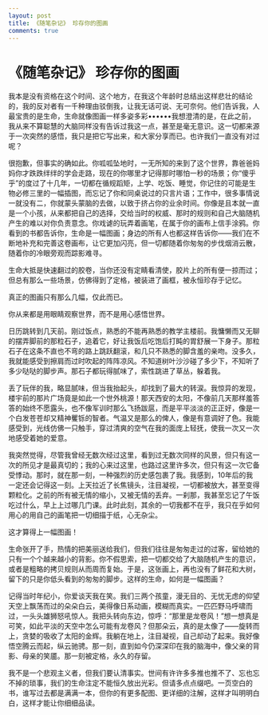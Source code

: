 ```yaml
---
layout: post
title: 《随笔杂记》 珍存你的图画
comments: true
---
```


# 《随笔杂记》 珍存你的图画

我本是没有资格在这个时间、这个地方，在我这个年龄时总结出这样悲壮的结论的，我的反对者有一千种理由驳倒我，让我无话可说、无可奈何。他们告诉我，人最宝贵的是生命，生命就像图画一样多姿多彩••••••我想澄清的是，在此之前，我从来不算聪慧的大脑同样没有告诉过我这一点，甚至是毫无意识。这一切都来源于一次突然的感悟，我只是把它写出来，和大家分享而已。也许我们一直没有对过呢？

很抱歉，但事实的确如此。你呱呱坠地时，一无所知的来到了这个世界，靠爸爸妈妈你才跌跌绊绊的学会走路，现在的你哪里才记得那时哪怕一秒的场景；你“傻乎乎”的度过了十几年，一切都在循规蹈矩，上学、吃饭、睡觉，你记住的可能是生物必修三里的一幅插图，而忘记了你和同桌说过的只言片语；工作中，很多事情说一就没有二，你就蒙头蒙脑的去做，以致于挤占你的业余时间。你像是且本就一直是一个小孩，从来都把自己的选择，交给当时的权威、那时的规则和自己大脑随机产生的难以对你负责意念。你戏谑的玩弄着画笔，在属于你的画布上信手涂鸦。你看到的书都告诉你，生命是一幅图画；身边的所有人也都这样告诉你——我们在不断地补充和完善这卷画布，让它更加闪亮，但一切都随着你匆匆的步伐烟消云散，随着你的冷眼旁观而踪影难寻。

生命大抵是快速翻过的胶卷，当你还没有定睛看清使，胶片上的所有便一掠而过；但总有那么一些场景，仿佛得到了定格，被装进了画框，被永恒珍存于记忆。

真正的图画只有那么几幅，仅此而已。

你从来都是用眼睛观察世界，而不是用心感悟世界。

日历跳转到几天前。刚过饭点，熟悉的不能再熟悉的教学主楼前。我慵懒而又无聊的摆弄脚前的那粒石子，追着它，好让我饭后吃饱后打盹的胃舒展一下身子。那粒石子在这条不直也不弯的路上跳跃翻滚，和几只不熟悉的脚含羞的亲吻。没多久，我就能感受到擦肩而过时吹起的阵阵凉风。不知道树叶沙沙碰了多少下，不知听了多少哒哒的脚步声。那石子都玩得腻味了，索性跳进了草丛，躲着我。

丢了玩伴的我，略显腻味，但当我抬起头，却找到了最大的转涙。我惊异的发现，楼宇前的那片广场竟是如此一个世外桃源！那天西安的太阳，不像前几天那样羞答答的始终不愿露头，也不像军训时那么飞扬跋扈，而是平平淡淡的正正好，像是一个白发苍苍却又精神矍铄的智者。气温又是那么的俾人，像是有意调好了色。我能感受到，光线仿佛一只触手，穿过清爽的空气在我的面庞上轻抚，使我一次又一次地感受着她的爱意。

我突然觉得，尽管我曾经无数次经过这里，看到过无数次同样的风景，但只有这一次的所见才是最真切的；我的心来过这里，也路过这里许多次，但只有这一次它备受悸动。那时，就在那一刻，一种强烈的历史感包裹了我。我感到，10年后的我一定还会记得这一刻。上天拉近了长焦镜头，注目凝视，一切都被放大，甚至变得颗粒化。之前的所有被无情的缩小，又被无情的丢弃。一刹那，我甚至忘记了午饭吃过什么，早上上过哪几门课。此时此刻，其余的一切我都不在乎，我只在乎如何用心的用自己的画笔把一切细描于纸，心无杂尘。

这才算得上一幅图画！

生命张开了手，热情的把美丽送给我们，但我们往往是匆匆走过的过客，留给她的只有一个个越来越小的背影。你不假思索，把一切都交给了大脑随机产生的意识，或者是粗略的拷贝规则从而周而复始。于是，这张画上，再也没有了鲜花和大树，留下的只是你低头看到的匆匆的脚步。这样的生命，如何是一幅图画？

记得当时年纪小，你爱谈天我在笑。我们三两个孩童，漫无目的、无忧无虑的仰望天空上飘荡而过的朵朵白云，美得像日系动画，模糊而真实。一匹匹野马呼啸而过，一头头雄狮怒吼惊人。我把头转向东边，惊呼：“那里是龙卷风！”想一想真是可笑，如此平淡的天空中怎么可能有龙卷风？但那朵云，真的是太像了——旋转而上，贪婪的吸收了太阳的金辉。我躺在地上，注目凝视，自己却动了起来。我好像悟空腾云而起，纵云驰骋。那一刻，直到如今仍深深印在我的脑海中，像父亲的背影、母亲的笑靥。那一刻被定格，永久的存留。

我不是一个悲观主义者，但我们要认清事实。世间有许许多多推也推不了、忘也忘不掉的琐事，我们的生命注定不能恒久放出光彩。但请多点点缀吧。一页空白的书，谁写过去都是满满一本，但你的有更多配图、更详细的注解，这样才叫明明白白，这样才能让你细细品读。
